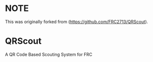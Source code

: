  
# NOTE
This was originally forked from (https://github.com/FRC2713/QRScout).


# QRScout
A QR Code Based Scouting System for FRC 



